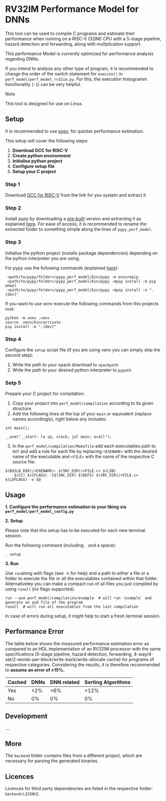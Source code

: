 # RV32IM Performance Model for DNNs

This tool can be used to compile C programs and estimate their performance when running on a RISC-V (32IM) CPU with a 5-stage pipeline, hazard detection and forwarding, along with multplication support.

This performance Model is currently optimized for performance analysis regarding DNNs.

If you intend to analyze any other type of program, it is recommended to change the order of the switch statement for `execute()` in `perf_model/perf_model_rv32im.py`. For this, the execution histogramm functionality (`-I`) can be very helpful.

> [!NOTE]
> This tool is designed for use on Linux.


## Setup
It is recommended to use [pypy](https://doc.pypy.org/en/latest/index.html), for quicker performance estimation.

This setup will cover the following steps:

1.  **Download GCC for RISC-V**
2.  **Create python environment**
3.  **Initialise python project**
4.  **Configure setup file**
5.	**Setup your C project**

### Step 1
Download [GCC for RISC-V](https://github.com/xpack-dev-tools/riscv-none-elf-gcc-xpack/releases/tag/v14.2.0-3) from the link for you system and extract it.

### Step 2
Install *pypy* by downloading a [pre-built](https://pypy.org/download.html) version and extracting it as explained [here](https://doc.pypy.org/en/latest/install.html#download-a-pre-built-pypy).
For ease of access, it is recommended to rename the extracted folder to something simple along the lines of `pypy_perf_model`.

### Step 3
Initialise the python project (installs package dependencies) depending on the python interpreter you are using.

For *pypy* use the following commands (explained [here](https://doc.pypy.org/en/latest/install.html#installing-more-modules)):

```
 <path/to/pypy/folder>/pypy_perf_model/bin/pypy -m ensurepip
 <path/to/pypy/folder>/pypy_perf_model/bin/pypy -mpip install -U pip wheel
 <path/to/pypy/folder>/pypy_perf_model/bin/pypy -mpip install -e ".[dev]"
```

If you want to use *venv* execute the following commands from this projects root:
```
python -m venv .venv
source .venv/bin/activate
pip install -e ".[dev]"
```

### Step 4
Configure the `setup` script file (if you are using *venv* you can simply skip the second step):

1.	Write the path to your xpack download to `xpackpath`
2.	Write the path to your desired python interpreter to `pypath`

### Setp 5
Prepare your C project for compilation:
1.	Copy your project into `perf_model/compilation` according to its given structure.
2.	Add the following lines at the top of your `main` or equivalent (replace names accordingly), right below any includes:
```
int main();

__asm("__start: la sp, stack; jal main; ecall");
```
3.	In the `perf_model/compilation/Makefile` add each executables path to `OUT` and add a rule for each file by replacing `<EXENAME>` with the desired name of the executable and `<FILE>` with the name of the respective C source file:
```
$(BUILD_DIR)/<EXENAME>: $(SRC_DIR)/<FILE.c> $(LIB)
	$(CC) $(CFLAGS) -I$(INC_DIR) $(DEFS) $(SRC_DIR)/<FILE.c> $(LDFLAGS) -o $@
```

## Usage
**1. Configure the performance estimation to your liking via `perf_model/perf_model_config.py`**

**2. Setup**

Please note that this setup has to be executed for each new terminal session.

Run the following command (including `.` and a space):
```
. setup
```

**3. Run**

Use `run`along with flags (see `-h` for help) and a path to either a file or a folder to execute the file or all the executables contained within that folder.
Alternativeley you can make a compact run of all files you just compiled by using `runall` (no flags supported).
```
run --asm perf_model/compilation/example  # will run 'example` and generate an asm file of the program
runall  # will run all executables from the last compilation
```

In case of errors during setup, it might help to start a fresh terminal session.

## Performance Error

The table below shows the measured performance estimation error as compared to an HDL implementation of an RV32IM processor with the same specifications (5-stage pipeline, hazard detection, forwarding, 4-way/4-set/2-words-per-block/write-back/write-allocate cache) for programs of respective categories. Considering the results, it is therefore recommended to **assume an error of ±15%.**

| Cached   | DNNs          | DNN related   | Sorting Algorithms |
| -------- | ------------- | ------------- | ------------------ |
| Yes      | <2%           | <6%           | <12%               |
| No       | 0%            | 0%            |  0%                |


## Development

....

## More

The `backend` folder contains files from a different project, which are necessary for parsing the generated binaries.

## Licences

Licences for third party dependencies are listed in the respective folder: `backend/LICENCE`.
